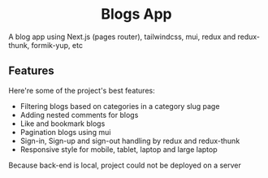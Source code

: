 <h1 align="center" id="title">Blogs App</h1>

<p id="description">A blog app using Next.js (pages router), tailwindcss, mui, redux and redux-thunk, formik-yup, etc</p>

  
  
<h2>Features</h2>

Here're some of the project's best features:

*   Filtering blogs based on categories in a category slug page
*   Adding nested comments for blogs
*   Like and bookmark blogs
*   Pagination blogs using mui
*   Sign-in, Sign-up and sign-out handling by redux and redux-thunk
*   Responsive style for mobile, tablet, laptop and large laptop

<p>Because back-end is local, project could not be deployed on a server</p>
